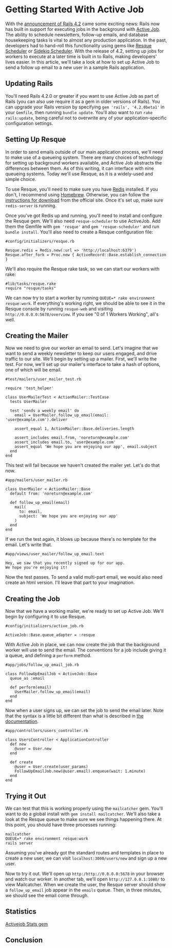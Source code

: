 # Getting Started With Active Job

With the [announcement of Rails 4.2](http://edgeguides.rubyonrails.org/4_2_release_notes.html) came some exciting news: Rails now has built in support for executing jobs in the background with [Active Job](https://github.com/rails/rails/tree/master/activejob). The ability to schedule newsletters, follow-up emails, and database housekeeping tasks is vital to almost any production application. In the past, developers had to hand-roll this functionality using gems like [Resque Scheduler](https://github.com/resque/resque-scheduler) or [Sidekiq Scheduler](https://github.com/Moove-it/sidekiq-scheduler). With the release of 4.2, setting up jobs for workers to execute at a later time is built in to Rails, making developers' lives easier. In this article, we'll take a look at how to set up Active Job to send a follow up email to a new user in a sample Rails application.

## Updating Rails

You'll need Rails 4.2.0 or greater if you want to use Active Job as part of Rails (you can also use require it as a gem in older versions of Rails). You can upgrade your Rails version by specifying `gem 'rails', '4.2.0beta1'` in your `Gemfile`, then running `bundle update`. You'll also want to run `rake rails:update`, being careful not to overwrite any of your application-specific configuration settings.

## Setting Up Resque

In order to send emails outside of our main application process, we'll need to make use of a queueing system. There are many choices of technology for setting up background workers available, and Active Job abstracts the differences between them. As of this writing, it can interface with nine queueing systems. Today we'll use Resque, as it is a widely-used and simple choice.

To use Resque, you'll need to make sure you have [Redis](http://redis.io/) installed. If you don't, I recommend using [Homebrew](http://brew.sh/). Otherwise, you can follow the [instructions for download](http://redis.io/download) from the official site. Once it's set up, make sure `redis-server` is running.

Once you've got Redis up and running, you'll need to install and configure the Resque gem. We'll also need `resque-scheduler` to use ActiveJob. Add them the Gemfile with `gem 'resque'` and `gem 'resque-scheduler'` and run `bundle install`. You'll also need to create a Resque configuration file:

```
#config/initializers/resque.rb

Resque.redis = Redis.new(:url => 'http://localhost:6379')
Resque.after_fork = Proc.new { ActiveRecord::Base.establish_connection }

```

We'll also require the Resque rake task, so we can start our workers with rake:

```
#lib/tasks/resque.rake
require "resque/tasks"
```

We can now try to start a worker by running `QUEUE=* rake environment resque:work`. If everything's working right, we should be able to see it in the Resque console by running `resque-web` and visiting `http://0.0.0.0:5678/overview`. If you see "0 of 1 Workers Working", all's well.

## Creating the Mailer

Now we need to give our worker an email to send. Let's imagine that we want to send a weekly newsletter to keep our users engaged, and drive traffic to our site. We'll begin by setting up a mailer. First, we'll write the test. For now, we'll set up our mailer's interface to take a hash of options, one of which will be email.

```
#test/mailers/user_mailer_test.rb

require 'test_helper'

class UserMailerTest < ActionMailer::TestCase
  tests UserMailer

  test 'sends a weekly email' do
    email = UserMailer.follow_up_email(email: 'user@example.com').deliver

    assert_equal 1, ActionMailer::Base.deliveries.length

    assert_includes email.from, 'noreturn@example.com'
    assert_includes email.to, 'user@example.com'
    assert_equal 'We hope you are enjoying our app', email.subject
  end
end
```

This test will fail because we haven't created the mailer yet. Let's do that now.

```
#app/mailers/user_mailer.rb

class UserMailer < ActionMailer::Base
  default from: 'noreturn@example.com'

  def follow_up_email(email)
    mail(
      to: email,
      subject: 'We hope you are enjoying our app'
    )
  end
end
```

If we run the test again, it blows up because there's no template for the email. Let's write that.

```
#app/views/user_mailer/follow_up_email.text

Hey, we saw that you recently signed up for our app.
We hope you're enjoying it!

```

Now the test passes. To send a valid multi-part email, we would also need create an html version. I'll leave that part to your imagination.

## Creating the Job

Now that we have a working mailer, we're ready to set up Active Job. We'll begin by configuring it to use Resque.

```
#config/initializers/active_job.rb

ActiveJob::Base.queue_adapter = :resque
```

With Active Job in place, we can now create the job that the background worker will use to send the email. The conventions for a job include giving it a queue, and defining a `perform` method.

```
#app/jobs/follow_up_email_job.rb

class FollowUpEmailJob < ActiveJob::Base
  queue_as :email

  def perform(email)
    UserMailer.follow_up_email(email)
  end
end
```

Now when a user signs up, we can set the job to send the email later. Note that the syntax is a little bit different than what is described in [the documentation](http://edgeguides.rubyonrails.org/active_job_basics.html).

```
#app/controllers/users_controller.rb

class UsersController < ApplicationController
  def new
    @user = User.new
  end
  
  def create
    @user = User.create(user_params)
    FollowUpEmailJob.new(@user.email).enqueue(wait: 1.minute)
  end
end
```

## Trying it Out

We can test that this is working properly using the `mailcatcher` gem. You'll want to do a global install with `gem install mailcatcher`. We'll also take a look at the Resque queue to make sure we see things happening there. At this point, you should have three processes running:

```
mailcatcher
QUEUE=* rake environment resque:work
rails server
```

Assuming you've already got the standard routes and templates in place to create a new user, we can visit `localhost:3000/users/new` and sign up a new user.

Now to try it out. We'll open up `http:/http://0.0.0.0:5678` in your browser and watch our worker. In another tab, we'll open `http://127.0.0.1:1080/` to view Mailcatcher. When we create the user, the Resque server should show a `follow_up_email` job appear in the `emails` queue. Then, in three minutes, we should see the email come through.


## Statistics

[Activejob Stats gem](https://github.com/seuros/activejob-stats)

## Conclusion
